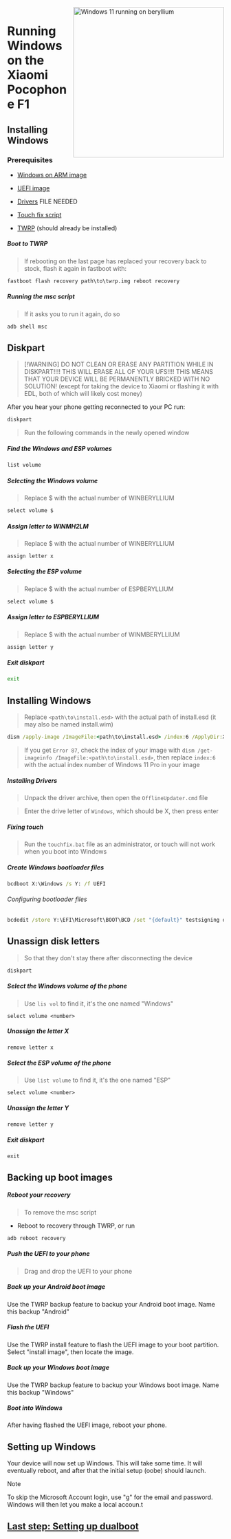 <img align="right" src="https://github.com/n00b69/woaberyllium/blob/main/beryllium.png" width="350" alt="Windows 11 running on beryllium">


# Running Windows on the Xiaomi Pocophone F1

## Installing Windows

### Prerequisites

- [Windows on ARM image](https://worproject.com/esd)
  
- [UEFI image](https://github.com/n00b69/woaberyllium/releases/tag/UEFI)
  
- [Drivers]() FILE NEEDED

- [Touch fix script](https://github.com/n00b69/woaberyllium/releases/download/Files/touchfix.bat)
  
- [TWRP](https://github.com/n00b69/woaberyllium/releases/download/Recoveries/twrp.img) (should already be installed)

##### Boot to TWRP
> If rebooting on the last page has replaced your recovery back to stock, flash it again in fastboot with:
```cmd
fastboot flash recovery path\to\twrp.img reboot recovery
```

##### Running the msc script
> If it asks you to run it again, do so
```cmd
adb shell msc
```

## Diskpart
>  [!WARNING]
> DO NOT CLEAN OR ERASE ANY PARTITION WHILE IN DISKPART!!!! THIS WILL ERASE ALL OF YOUR UFS!!!! THIS MEANS THAT YOUR DEVICE WILL BE PERMANENTLY BRICKED WITH NO SOLUTION! (except for taking the device to Xiaomi or flashing it with EDL, both of which will likely cost money)

After you hear your phone getting reconnected to your PC run:
```cmd
diskpart
```
> Run the following commands in the newly opened window

##### Find the Windows and ESP volumes
```cmd
list volume
```

##### Selecting the Windows volume
> Replace $ with the actual number of WINBERYLLIUM
```cmd
select volume $
```

##### Assign letter to WINMH2LM
> Replace $ with the actual number of WINBERYLLIUM
```cmd
assign letter x
```

##### Selecting the ESP volume
> Replace $ with the actual number of ESPBERYLLIUM
```cmd
select volume $
```

##### Assign letter to ESPBERYLLIUM
> Replace $ with the actual number of WINMBERYLLIUM
```cmd
assign letter y
```

##### Exit diskpart
```cmd
exit
```

## Installing Windows
> Replace `<path\to\install.esd>` with the actual path of install.esd (it may also be named install.wim)

```cmd
dism /apply-image /ImageFile:<path\to\install.esd> /index:6 /ApplyDir:X:\
```

> If you get `Error 87`, check the index of your image with `dism /get-imageinfo /ImageFile:<path\to\install.esd>`, then replace `index:6` with the actual index number of Windows 11 Pro in your image

##### Installing Drivers
> Unpack the driver archive, then open the `OfflineUpdater.cmd` file

> Enter the drive letter of `Windows`, which should be X, then press enter

##### Fixing touch
> Run the `touchfix.bat` file as an administrator, or touch will not work when you boot into Windows
  
##### Create Windows bootloader files
```cmd
bcdboot X:\Windows /s Y: /f UEFI
```

###### Configuring bootloader files
```cmd
bcdedit /store Y:\EFI\Microsoft\BOOT\BCD /set "{default}" testsigning on
```

## Unassign disk letters
> So that they don't stay there after disconnecting the device
```cmd
diskpart
```

##### Select the Windows volume of the phone
> Use `lis vol` to find it, it's the one named "Windows"
```diskpart
select volume <number>
```
##### Unassign the letter X
```diskpart
remove letter x
```

##### Select the ESP volume of the phone
> Use `list volume` to find it, it's the one named "ESP"
```diskpart
select volume <number>
```
##### Unassign the letter Y
```diskpart
remove letter y
```

##### Exit diskpart
```diskpart
exit
```

## Backing up boot images

##### Reboot your recovery
> To remove the msc script
- Reboot to recovery through TWRP, or run
```cmd
adb reboot recovery
```

##### Push the UEFI to your phone
> Drag and drop the UEFI to your phone

##### Back up your Android boot image
Use the TWRP backup feature to backup your Android boot image. Name this backup "Android"

##### Flash the UEFI
Use the TWRP install feature to flash the UEFI image to your boot partition. Select "install image", then locate the image.

##### Back up your Windows boot image
Use the TWRP backup feature to backup your Windows boot image. Name this backup "Windows"

##### Boot into Windows
After having flashed the UEFI image, reboot your phone.

## Setting up Windows
Your device will now set up Windows. This will take some time. It will eventually reboot, and after that the initial setup (oobe) should launch.

> [!Note]
> To skip the Microsoft Account login, use "g" for the email and password. Windows will then let you make a local accoun.t




## [Last step: Setting up dualboot](/guide/dualboot.md)
















